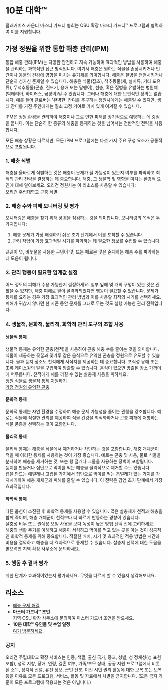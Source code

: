 # 10분 대학™

클래커머스 카운티 마스터 가드너 협회는 OSU 확장 마스터 가드너™ 프로그램과 협력하여 이를 지원합니다.

## 가정 정원을 위한 통합 해충 관리(IPM)

통합 해충 관리(IPM)는 다양한 안전하고 지속 가능하며 효과적인 방법을 사용하여 해충을 관리하는 과학적인 접근 방식입니다. 여기서 해충은 원하는 식물을 손상시키거나 인간이나 동물의 건강에 영향을 미치는 유기체를 의미합니다. 해충은 질병을 전염시키거나 단순히 성가신 존재일 수 있습니다. 해충은 식물(잡초), 척추동물(새, 설치류, 기타 포유류), 무척추동물(곤충, 진드기, 응애 또는 달팽이), 선충, 혹은 질병을 유발하는 병원체(박테리아, 바이러스, 곰팡이)일 수 있습니다. 그러나 해충에 대한 보편적인 정의는 없습니다. 예를 들어 클로버는 '완벽한' 잔디를 추구하는 정원사에게는 해충일 수 있지만, 생태 잔디를 가진 주인에게는 질소 고정 기여로 가치 있게 여겨질 수 있습니다.

IPM은 정원 환경을 관리하여 해충이나 그로 인한 피해를 장기적으로 예방하는 데 중점을 둡니다. 이는 단순히 한 종류의 해충을 통제하는 것을 넘어서는 전반적인 전략을 사용합니다.

모든 해충 상황은 다르지만, 모든 IPM 프로그램에는 다섯 가지 주요 구성 요소가 공통적으로 포함됩니다.

### 1. 해충 식별
해충을 올바르게 식별하는 것은 해충이 문제가 될 가능성이 있는지 여부를 파악하고 최적의 관리 전략을 결정하는 데 중요합니다. 해충, 그 생물학 및 영향을 미치는 환경적 요인에 대해 알아보세요. 오리건 정원사는 이 리소스를 사용할 수 있습니다:  
[오리건 주립대학교 곤충 식별](https://extension.oregonstate.edu/pests-weeds-diseases/insects/insect-identification)

### 2. 해충 수와 피해 모니터링 및 평가
모니터링은 해충을 찾기 위해 풍경을 점검하는 것을 의미합니다. 모니터링의 목적은 두 가지입니다:  
1. 해충 문제가 가장 해결하기 쉬운 초기 단계에서 이를 포착할 수 있습니다.  
2. 관리 작업이 가장 효과적일 시기를 파악하는 데 필요한 정보를 수집할 수 있습니다.  

끈끈이 덫, 비눗물을 사용한 구덩이 덫, 또는 페로몬 덫은 존재하는 해충 수를 파악하는 데 도움이 됩니다.

### 3. 관리 행동이 필요한 임계값 설정
어느 정도의 피해가 수용 가능한지 결정하세요. 일부 잎에 몇 개의 구멍이 있는 것은 괜찮을 수 있지만, 해충 피해로 잎이 골격화되었다면 행동이 필요할 수 있습니다. 문제가 통제를 요하는 경우 가장 효과적인 관리 방법과 이를 사용할 최적의 시기를 선택하세요. 피해가 귀찮지 않다면 한 시즌 동안 문제를 그대로 두는 것도 실행 가능한 관리 전략입니다.

### 4. 생물적, 문화적, 물리적, 화학적 관리 도구의 조합 사용

#### 생물적 통제
생물적 통제는 유익한 곤충(천적)을 사용하여 곤충 해충 수를 줄이는 것을 의미합니다. 식물이 제공하는 꽃꿀과 꽃가루 같은 음식으로 유익한 곤충을 정원으로 유도할 수 있습니다. 물과 둥지 장소도 천적에게 서식지를 제공하는 데 중요합니다. 포식성 응애 또는 초록 레이스윙의 알을 구입하여 방출할 수 있습니다. 음식이 있으면 방출된 장소 가까이에 머무릅니다. 천적에게 해를 끼칠 수 있는 살충제 사용을 피하세요.  
[정원 식물로 생물적 통제 지원하기](https://gardenecology.oregonstate.edu/sites/agscid7/files/gardenecology/gel_brief_2_biocontrol.pdf)  
[가정 정원의 유익한 곤충](https://cmastergardeners.files.wordpress.com/2022/02/beneficial-insects.pdf)  

#### 문화적 통제
문화적 통제는 자연 환경을 수정하여 해충 문제 가능성을 줄이는 관행을 강조합니다. 예로는 식물에 적절한 관리를 제공하여 식물 건강을 최적화하거나 곤충 피해에 저항하는 식물 품종을 선택하는 것이 포함됩니다.

#### 물리적 통제
물리적 통제는 해충을 식물에서 제거하거나 차단하는 것을 포함합니다. 해충 개체군이 적을 때 이러한 통제를 사용하는 것이 가장 좋습니다. 예로는 곤충 덫 사용, 물로 식물을 분사하여 해충을 제거하는 것, 또는 행 덮개나 그물을 사용하는 장벽이 포함됩니다.  
둥지를 만들거나 집단으로 먹이를 먹는 해충을 물리적으로 제거할 수도 있습니다.  
웹을 만드는 애벌레나 고립된 가지에서 집단으로 먹이를 먹는 톱벌레가 있는 가지를 가지치기하여 해충 개체군과 피해를 줄일 수 있습니다. 이 전략은 감염 초기 단계에서 가장 효과적입니다.

#### 화학적 통제
다른 옵션이 소진된 후 화학적 통제를 사용할 수 있습니다. 많은 살충제가 천적과 해충을 함께 죽이며, 해충 개체군이 천적보다 더 빠르게 반등하는 경향이 있습니다.  
살충성 비누 또는 원예용 오일 사용을 보다 독성이 높은 방법 선택 전에 고려하세요.  
해충의 생활 주기를 이해하고 해충이 서식하고 먹이를 먹고 있는 곳을 아는 것이 성공적인 화학적 통제를 위해 중요합니다. 적절한 배치, 시기 및 효과적인 적용 방법은 시간과 비용을 절약하고 해충을 더 효과적으로 통제할 수 있습니다. 살충제 선택에 대한 도움을 받으려면 지역 확장 사무소에 문의하세요.

### 5. 행동 후 결과 평가
취한 단계가 효과적이었는지 평가하세요. 무엇을 다르게 할 수 있을지 생각해보세요.

## 리소스
- [해충 문제 해결](https://solvepestproblems.oregonstate.edu/)  
- **마스터 가드너™ 조언**  
지역 OSU 확장 사무소에 문의하여 마스터 가드너 조언을 받으세요.  
- **10분 대학™ 유인물 및 수업 일정**  
[여기 방문하세요](https://cmastergardeners.org).

### 공지
오리건 주립대학교 확장 서비스는 인종, 색깔, 출신 국가, 종교, 성별, 성 정체성(성 표현 포함), 성적 지향, 장애, 연령, 결혼 여부, 가족/부모 상태, 공공 지원 프로그램에서 비롯된 소득, 정치적 신념, 유전 정보, 군인 신분, 이전 시민 권리 활동에 대한 보복 또는 보복 등을 이유로 모든 프로그램, 서비스, 활동 및 자료에서 차별을 금지합니다. (모든 금지 기준이 모든 프로그램에 적용되는 것은 아닙니다.)